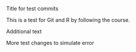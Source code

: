 Title for test commits 


This is a test for Git and R by following the course.

Additional text

More test changes to simulate error
